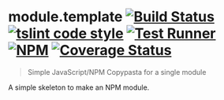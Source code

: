 # module.template [![Build Status](https://travis-ci.org/jmquigley/module.template.svg?branch=master)](https://travis-ci.org/jmquigley/module.template) [![tslint code style](https://img.shields.io/badge/code_style-TSlint-5ed9c7.svg)](https://palantir.github.io/tslint/) [![Test Runner](https://img.shields.io/badge/testing-ava-blue.svg)](https://github.com/avajs/ava) [![NPM](https://img.shields.io/npm/v/module.template.svg)](https://www.npmjs.com/package/module.template) [![Coverage Status](https://coveralls.io/repos/github/jmquigley/module.template/badge.svg?branch=master)](https://coveralls.io/github/jmquigley/module.template?branch=master)

> Simple JavaScript/NPM Copypasta for a single module

A simple skeleton to make an NPM module.
